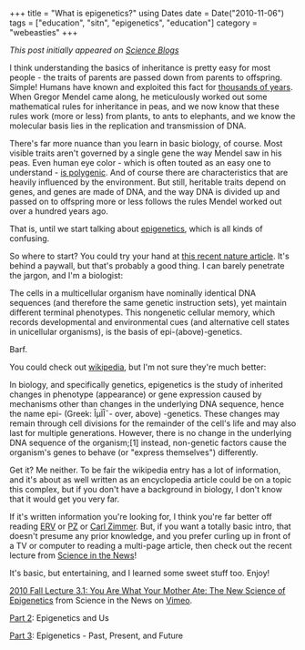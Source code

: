 +++
title = "What is epigenetics?"
using Dates
date = Date("2010-11-06")
tags = ["education", "sitn", "epigenetics", "education"]
category = "webeasties"
+++

_This post initially appeared on [Science Blogs](http://scienceblogs.com/webeasties)_

I think understanding the basics of inheritance is pretty easy for most people - the traits of parents are passed down from parents to offspring. Simple! Humans have known and exploited this fact for [thousands of years](http://goo.gl/sdyuc). When Gregor Mendel came along, he meticulously worked out some mathematical rules for inheritance in peas, and we now know that these rules work (more or less) from plants, to ants to elephants, and we know the molecular basis lies in the replication and transmission of DNA.

There's far more nuance than you learn in basic biology, of course. Most visible traits aren't governed by a single gene the way Mendel saw in his peas. Even human eye color - which is often touted as an easy one to understand - [is polygenic](http://goo.gl/HQ8cu). And of course there are characteristics that are heavily influenced by the environment. But still, heritable traits depend on genes, and genes are made of DNA, and the way DNA is divided up and passed on to offspring more or less follows the rules Mendel worked out over a hundred years ago.

That is, until we start talking about [epigenetics](/tag/epigenetics), which is all kinds of confusing.

So where to start? 
You could try your hand at [this recent nature article](http://goo.gl/CLIKO). It's behind a paywall, but that's probably a good thing. I can barely penetrate the jargon, and I'm a biologist:

The cells in a multicellular organism have nominally identical DNA sequences (and therefore the same genetic instruction sets), yet maintain different terminal phenotypes. This nongenetic cellular memory, which records developmental and environmental cues (and alternative cell states in unicellular organisms), is the basis of epi-(above)-genetics.

Barf.

You could check out [wikipedia](goo.gl/059Nl), but I'm not sure they're much better:

In biology, and specifically genetics, epigenetics is the study of inherited changes in phenotype (appearance) or gene expression caused by mechanisms other than changes in the underlying DNA sequence, hence the name epi- (Greek: ÎµÏÎ¯- over, above) -genetics. These changes may remain through cell divisions for the remainder of the cell's life and may also last for multiple generations. However, there is no change in the underlying DNA sequence of the organism;[1] instead, non-genetic factors cause the organism's genes to behave (or "express themselves") differently.

Get it? Me neither. To be fair the wikipedia entry has a lot of information, and it's about as well written as an encyclopedia article could be on a topic this complex, but if you don't have a background in biology, I don't know that it would get you very far.

If it's written information you're looking for, I think you're far better off reading [ERV](http://scienceblogs.com/erv/epigenetics/) or [PZ](http://scienceblogs.com/pharyngula/2008/07/epigenetics.php) or [Carl Zimmer](http://goo.gl/Jrik5). But, if you want a totally basic intro, that doesn't presume any prior knowledge, and you prefer curling up in front of a TV or computer to reading a multi-page article, then check out the recent lecture from [Science in the News](http://vimeo.com/user4840790)!

It's basic, but entertaining, and I learned some sweet stuff too. Enjoy!

[2010 Fall Lecture 3.1: You Are What Your Mother Ate: The New Science of Epigenetics](http://vimeo.com/16231984) from Science in the News on [Vimeo](http://vimeo.com).

[Part 2](http://goo.gl/NybTp): Epigenetics and Us

[Part 3](http://goo.gl/KT1fM): Epigenetics - Past, Present, and Future

      
  
